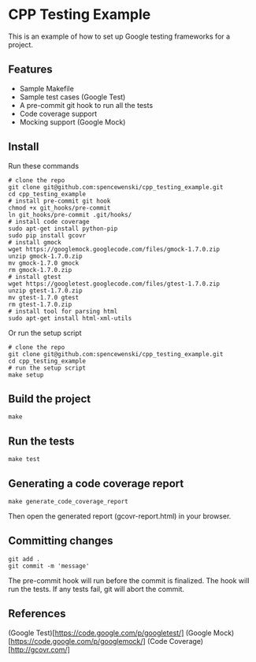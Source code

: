 CPP Testing Example
===================
This is an example of how to set up Google testing frameworks for a project.

Features
--------
- Sample Makefile
- Sample test cases (Google Test)
- A pre-commit git hook to run all the tests
- Code coverage support
- Mocking support (Google Mock)


Install
-------
Run these commands

```
# clone the repo
git clone git@github.com:spencewenski/cpp_testing_example.git
cd cpp_testing_example
# install pre-commit git hook
chmod +x git_hooks/pre-commit
ln git_hooks/pre-commit .git/hooks/
# install code coverage
sudo apt-get install python-pip
sudo pip install gcovr
# install gmock
wget https://googlemock.googlecode.com/files/gmock-1.7.0.zip
unzip gmock-1.7.0.zip
mv gmock-1.7.0 gmock
rm gmock-1.7.0.zip
# install gtest
wget https://googletest.googlecode.com/files/gtest-1.7.0.zip
unzip gtest-1.7.0.zip
mv gtest-1.7.0 gtest
rm gtest-1.7.0.zip
# install tool for parsing html
sudo apt-get install html-xml-utils
```

Or run the setup script

```
# clone the repo
git clone git@github.com:spencewenski/cpp_testing_example.git
cd cpp_testing_example
# run the setup script
make setup
```


Build the project
-----------------
```
make
```


Run the tests
-------------
```
make test
```


Generating a code coverage report
---------------------------------
```
make generate_code_coverage_report
```
Then open the generated report (gcovr-report.html) in your browser.


Committing changes
------------------
```
git add .
git commit -m 'message'
```
The pre-commit hook will run before the commit is finalized. The hook will
run the tests. If any tests fail, git will abort the commit.


References
----------
(Google Test)[https://code.google.com/p/googletest/]
(Google Mock)[https://code.google.com/p/googlemock/]
(Code Coverage)[http://gcovr.com/]

